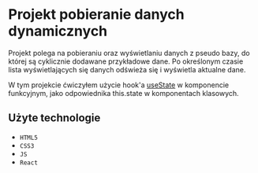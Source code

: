 # Projekt pobieranie danych dynamicznych

Projekt polega na pobieraniu oraz wyświetlaniu danych z pseudo bazy, do której są cyklicznie dodawane przykładowe dane.
Po określonym czasie lista wyświetlających się danych odświeża się i wyświetla aktualne dane.

W tym projekcie ćwiczyłem użycie hook'a [useState](https://pl.reactjs.org/docs/hooks-state.html) w komponencie
funkcyjnym, jako odpowiednika
this.state w komponentach klasowych.

## Użyte technologie


- `` HTML5 ``
- `` CSS3 ``
- `` JS ``
- `` React ``

